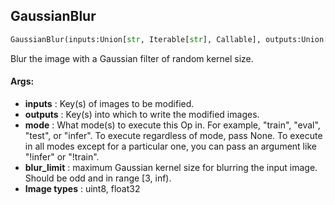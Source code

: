 ## GaussianBlur
```python
GaussianBlur(inputs:Union[str, Iterable[str], Callable], outputs:Union[str, Iterable[str]], mode:Union[NoneType, str, Iterable[str]]=None, blur_limit:Union[int, Tuple[int, int]]=7)
```
Blur the image with a Gaussian filter of random kernel size.

#### Args:

* **inputs** :  Key(s) of images to be modified.
* **outputs** :  Key(s) into which to write the modified images.
* **mode** :  What mode(s) to execute this Op in. For example, "train", "eval", "test", or "infer". To execute            regardless of mode, pass None. To execute in all modes except for a particular one, you can pass an argument            like "!infer" or "!train".
* **blur_limit** :  maximum Gaussian kernel size for blurring the input image. Should be odd and in range [3, inf).
* **Image types** :         uint8, float32    